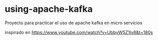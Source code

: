﻿# using-apache-kafka

Proyecto para practicar el uso de apache kafka en micro servicios

inspirado en https://www.youtube.com/watch?v=UbbyW5Z1lv8&t=180s
